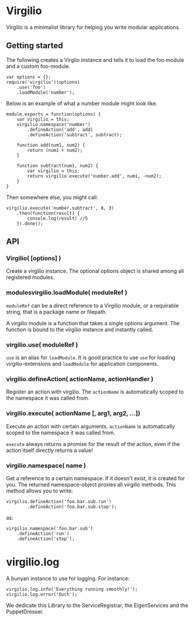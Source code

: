 # Virgilio
Virgilio is a minimalist library for helping you write modular applications.

## Getting started

The following creates a Virglio instance and tells it to load the foo module and a custom foo-module.

	var options = {};
	require('virgilio')(options)
		.use('foo')
		.loadModule('number');

Below is an example of what a number module might look like.

	module.exports = function(options) {
		var virgilio = this;
		virgilio.namespace('number')
			.defineAction('add', add)
			.defineAction('subtract', subtract);

		function add(num1, num2) {
			return (num1 + num2);
		}

		function subtract(num1, num2) {
			var virgilio = this;
			return virgilio.execute('number.add', num1, -num2);
		}
	}

Then somewhere else, you might call:

	virgilio.execute('number.subtract', 8, 3)
		.then(function(result) {
			console.log(result) //5
		}).done();

## API
### Virgilio( [options] )
Create a virgilio instance. The optional options object is shared among all registered modules.

### modulesvirgilio.loadModule( moduleRef )
`moduleRef` can be a direct reference to a Virgilio module, or a requirable string, that is a package name or filepath.

A virgilio module is a function that takes a single options argument. The function is bound to the virgilio instance and instantly called.

### virgilio.use( moduleRef )
`use` is an alias for `loadModule`. It is good practice to use `use` for loading virgilio-extensions and `loadModule` for application components.

### virgilio.defineAction( actionName, actionHandler )
Register an action with virgilio. The `actionName` is automatically scoped to the namespace it was called from.

### virgilio.execute( actionName [, arg1, arg2, ...])
Execute an action with certain arguments. `actionName` is automatically scoped to the namespace it was called from.


`execute` always returns a promise for the result of the action, even if the action itself directly returns a value!

### virgilio.namespace( name )
Get a reference to a certain namespace. If it doesn't exist, it is created for you. The returned namespace-object proxies all virgilio methods. This method allows you to write:

	virgilio.defineAction('foo.bar.sub.run')
			.defineAction('foo.bar.sub.stop');

as:

	virgilio.namespace('foo.bar.sub')
		.defineAction('run')
		.defineAction('stop');

# virgilio.log
A bunyan instance to use for logging. For instance:

	virgilio.log.info('Everything running smoothly!');
	virgilio.log.error('Ouch');



We dedicate this Library to the ServiceRegistrar, the EigenServices and the PuppetDresser.
